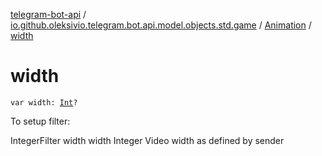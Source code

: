 [telegram-bot-api](../../index.md) / [io.github.oleksivio.telegram.bot.api.model.objects.std.game](../index.md) / [Animation](index.md) / [width](./width.md)

# width

`var width: `[`Int`](https://kotlinlang.org/api/latest/jvm/stdlib/kotlin/-int/index.html)`?`

To setup filter:

IntegerFilter width width Integer Video width as defined by sender

